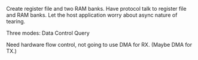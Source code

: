 Create register file and two RAM banks.
Have protocol talk to register file and RAM banks.
Let the host application worry about async nature of tearing.

Three modes:
    Data
    Control
    Query

Need hardware flow control, not going to use DMA for RX. (Maybe DMA for TX.)